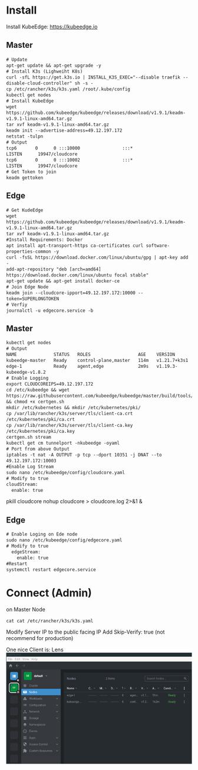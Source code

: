 # Install
Install KubeEdge: https://kubeedge.io

## Master
```
# Update
apt-get update && apt-get upgrade -y
# Install K3s (Lighweiht K8s)
curl -sfL https://get.k3s.io | INSTALL_K3S_EXEC="--disable traefik --disable-cloud-controller" sh -s -
cp /etc/rancher/k3s/k3s.yaml /root/.kube/config
kubectl get nodes
# Install KubeEdge
wget https://github.com/kubeedge/kubeedge/releases/download/v1.9.1/keadm-v1.9.1-linux-amd64.tar.gz
tar xvf keadm-v1.9.1-linux-amd64.tar.gz
keadm init --advertise-address=49.12.197.172
netstat -tulpn
# Output
tcp6       0      0 :::10000                :::*                    LISTEN      19947/cloudcore
tcp6       0      0 :::10002                :::*                    LISTEN      19947/cloudcore
# Get Token to join
keadm gettoken
```
## Edge
```
# Get KudeEdge
wget https://github.com/kubeedge/kubeedge/releases/download/v1.9.1/keadm-v1.9.1-linux-amd64.tar.gz
tar xvf keadm-v1.9.1-linux-amd64.tar.gz
#Install Requirements: Docker
apt install apt-transport-https ca-certificates curl software-properties-common -y
curl -fsSL https://download.docker.com/linux/ubuntu/gpg | apt-key add -
add-apt-repository "deb [arch=amd64] https://download.docker.com/linux/ubuntu focal stable"
apt-get update && apt-get install docker-ce
# Join Edge Node
keadm join --cloudcore-ipport=49.12.197.172:10000 --token=SUPERLONGTOKEN
# Verfiy
journalctl -u edgecore.service -b
```
## Master
```
kubectl get nodes
# Output
NAME              STATUS   ROLES                  AGE    VERSION
kubeedge-master   Ready    control-plane,master   114m   v1.21.7+k3s1
edge-1            Ready    agent,edge             2m9s   v1.19.3-kubeedge-v1.8.2
# Enable Logging
export CLOUDCOREIPS=49.12.197.172
cd /etc/kubeedge && wget https://raw.githubusercontent.com/kubeedge/kubeedge/master/build/tools/certgen.sh && chmod +x certgen.sh
mkdir /etc/kubernetes && mkdir /etc/kubernetes/pki/
cp /var/lib/rancher/k3s/server/tls/client-ca.crt /etc/kubernetes/pki/ca.crt
cp /var/lib/rancher/k3s/server/tls/client-ca.key /etc/kubernetes/pki/ca.key
certgen.sh stream
kubectl get cm tunnelport -nkubeedge -oyaml
# Port from above Output
iptables -t nat -A OUTPUT -p tcp --dport 10351 -j DNAT --to 49.12.197.172:10003
#Enable Log Stream
sudo nano /etc/kubeedge/config/cloudcore.yaml
# Modify to true
cloudStream:
  enable: true
```
pkill cloudcore
nohup cloudcore > cloudcore.log 2>&1 &
## Edge
```
# Enable Loging on Ede node
sudo nano /etc/kubeedge/config/edgecore.yaml
# Modify to true
  edgeStream:
    enable: true
#Restart
systemctl restart edgecore.service
```
# Connect (Admin)
on Master Node
```
cat cat /etc/rancher/k3s/k3s.yaml
```
Modify Server IP to the public facing IP
Add Skip-Verify: true (not recommend for production)

One nice Client is: Lens
![LENS-K8s-Client](https://raw.githubusercontent.com/Berndinox/K8sEdge/main/PICs/LensK8sClient.png?token=AAISDCWSKE3RZJRLGESME5TBWTTBQ)